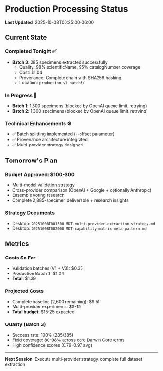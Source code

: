 # Production Processing Status

**Last Updated**: 2025-10-08T00:25:00-06:00

## Current State

### Completed Tonight ✅
- **Batch 3**: 285 specimens extracted successfully
  - Quality: 98% scientificName, 95% catalogNumber coverage
  - Cost: $1.04
  - Provenance: Complete chain with SHA256 hashing
  - Location: `production_v1_batch3/`

### In Progress 🔄
- **Batch 1**: 1,300 specimens (blocked by OpenAI queue limit, retrying)
- **Batch 2**: 1,300 specimens (blocked by OpenAI queue limit, retrying)

### Technical Enhancements ⚙️
- ✅ Batch splitting implemented (--offset parameter)
- ✅ Provenance architecture integrated
- ✅ Multi-provider strategy designed

## Tomorrow's Plan

### Budget Approved: $100-300
- Multi-model validation strategy
- Cross-provider comparison (OpenAI + Google + optionally Anthropic)
- Ensemble voting research
- Complete 2,885-specimen deliverable + research insights

### Strategy Documents
- Desktop: `20251008T001500-MDT-multi-provider-extraction-strategy.md`
- Desktop: `20251008T002000-MDT-capability-matrix-meta-pattern.md`

## Metrics

### Costs So Far
- Validation batches (V1 + V3): $0.35
- Production Batch 3: $1.04
- **Total**: $1.39

### Projected Costs
- Complete baseline (2,600 remaining): $9.51
- Multi-provider experiments: $5-15
- **Total budget**: $15-25 expected

### Quality (Batch 3)
- Success rate: 100% (285/285)
- Field coverage: 80-98% across core Darwin Core terms
- High confidence scores (0.79-0.97 avg)

---

**Next Session**: Execute multi-provider strategy, complete full dataset extraction
